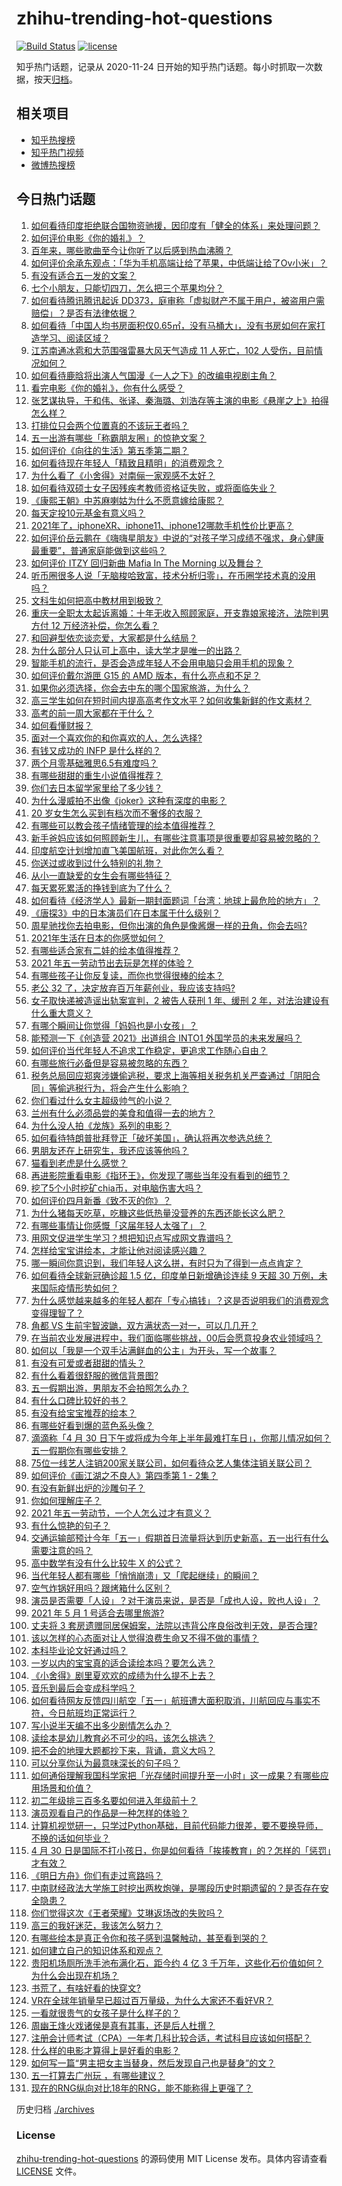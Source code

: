 # zhihu-trending-hot-questions

[![Build Status](https://github.com/justjavac/zhihu-trending-hot-questions/workflows/ci/badge.svg?branch=master)](https://github.com/justjavac/zhihu-trending-hot-questions/actions)
[![license](https://img.shields.io/github/license/justjavac/zhihu-trending-hot-questions)](https://github.com/justjavac/zhihu-trending-hot-questions/blob/master/LICENSE)

知乎热门话题，记录从 2020-11-24 日开始的知乎热门话题。每小时抓取一次数据，按天[归档](./archives)。

## 相关项目

- [知乎热搜榜](https://github.com/justjavac/zhihu-trending-top-search)
- [知乎热门视频](https://github.com/justjavac/zhihu-trending-hot-video)
- [微博热搜榜](https://github.com/justjavac/weibo-trending-hot-search)

## 今日热门话题

<!-- BEGIN -->
<!-- 最后更新时间 Sat May 01 2021 13:09:21 GMT+0800 (China Standard Time) -->

1. [如何看待印度拒绝联合国物资驰援，因印度有「健全的体系」来处理问题？](https://www.zhihu.com/question/457285008)
2. [如何评价电影《你的婚礼》？](https://www.zhihu.com/question/437513111)
3. [百年来，哪些歌曲至今让你听了以后感到热血沸腾？](https://www.zhihu.com/question/455864364)
4. [如何评价余承东观点：「华为手机高端让给了苹果，中低端让给了Ov小米」？](https://www.zhihu.com/question/457258690)
5. [有没有适合五一发的文案？](https://www.zhihu.com/question/456054234)
6. [七个小朋友，只能切四刀，怎么把三个苹果均分？](https://www.zhihu.com/question/297440538)
7. [如何看待腾讯腾讯起诉
   DD373，庭审称「虚拟财产不属于用户，被盗用户需赔偿」？是否有法律依据？](https://www.zhihu.com/question/457298163)
8. [如何看待「中国人均书房面积仅0.65㎡，没有马桶大」，没有书房如何在家打造学习、阅读区域？](https://www.zhihu.com/question/456014343)
9. [江苏南通冰雹和大范围强雷暴大风天气造成 11 人死亡，102
   人受伤，目前情况如何？](https://www.zhihu.com/question/457376709)
10. [如何看待鹿晗将出演人气国漫《一人之下》的改编电视剧主角？](https://www.zhihu.com/question/457280792)
11. [看完电影《你的婚礼》，你有什么感受？](https://www.zhihu.com/question/374487776)
12. [张艺谋执导，于和伟、张译、秦海璐、刘浩存等主演的电影《悬崖之上》拍得怎么样？](https://www.zhihu.com/question/398744121)
13. [打排位只会两个位置真的不该玩王者吗？](https://www.zhihu.com/question/456889170)
14. [五一出游有哪些「称霸朋友圈」的惊艳文案？](https://www.zhihu.com/question/454902075)
15. [如何评价《向往的生活》第五季第二期？](https://www.zhihu.com/question/457179566)
16. [如何看待现在年轻人「精致且精明」的消费观念？](https://www.zhihu.com/question/456810930)
17. [为什么看了《小舍得》对南俪一家观感不太好？](https://www.zhihu.com/question/456348765)
18. [如何看待双硕士女子因残疾考教师资格证失败，或将面临失业？](https://www.zhihu.com/question/457095862)
19. [《康熙王朝》中苏麻喇姑为什么不愿意嫁给康熙？](https://www.zhihu.com/question/300234602)
20. [每天定投10元基金有意义吗？](https://www.zhihu.com/question/400408500)
21. [2021年了，iphoneXR、iphone11、iphone12哪款手机性价比更高？](https://www.zhihu.com/question/437168015)
22. [如何评价岳云鹏在《嗨嗨星朋友》中说的“对孩子学习成绩不强求，身心健康最重要”，普通家庭能做到这些吗？](https://www.zhihu.com/question/457319770)
23. [如何评价 ITZY 回归新曲 Mafia In The Morning
    以及舞台？](https://www.zhihu.com/question/457264438)
24. [听币圈很多人说「无脑梭哈致富，技术分析归零」，在币圈学技术真的没用吗？](https://www.zhihu.com/question/430408791)
25. [文科生如何把高中教材用到极致？](https://www.zhihu.com/question/51253430)
26. [重庆一全职太太起诉离婚：十年无收入照顾家庭，开支靠娘家接济，法院判男方付 12
    万经济补偿，你怎么看？](https://www.zhihu.com/question/457146913)
27. [和回避型依恋谈恋爱，大家都是什么结局？](https://www.zhihu.com/question/363459915)
28. [为什么部分人只认可上高中，读大学才是唯一的出路？](https://www.zhihu.com/question/454929611)
29. [智能手机的流行，是否会造成年轻人不会用电脑只会用手机的现象？](https://www.zhihu.com/question/455892171)
30. [如何评价戴尔游匣 G15 的 AMD 版本，有什么亮点和不足？](https://www.zhihu.com/question/456461721)
31. [如果你必须选择，你会去中东的哪个国家旅游，为什么？](https://www.zhihu.com/question/457047575)
32. [高三学生如何在短时间内提高高考作文水平？如何收集新鲜的作文素材？](https://www.zhihu.com/question/20545734)
33. [高考的前一周大家都在干什么？](https://www.zhihu.com/question/404139685)
34. [如何看懂财报？](https://www.zhihu.com/question/19645090)
35. [面对一个喜欢你的和你喜欢的人，怎么选择?](https://www.zhihu.com/question/456425359)
36. [有钱又成功的 INFP 是什么样的？](https://www.zhihu.com/question/402487289)
37. [两个月零基础雅思6.5有难度吗？](https://www.zhihu.com/question/380334090)
38. [有哪些甜甜的重生小说值得推荐？](https://www.zhihu.com/question/368681999)
39. [你们去日本留学家里给了多少钱？](https://www.zhihu.com/question/349176242)
40. [为什么漫威拍不出像《joker》这种有深度的电影？](https://www.zhihu.com/question/456837407)
41. [20 岁女生怎么买到有档次而不奢侈的衣服？](https://www.zhihu.com/question/29174887)
42. [有哪些可以教会孩子情绪管理的绘本值得推荐？](https://www.zhihu.com/question/367201446)
43. [新手爸妈应该如何照顾新生儿，有哪些注意事项是很重要却容易被忽略的？](https://www.zhihu.com/question/304637661)
44. [印度航空计划增加直飞美国航班，对此你怎么看？](https://www.zhihu.com/question/457239121)
45. [你送过或收到过什么特别的礼物？](https://www.zhihu.com/question/20636030)
46. [从小一直缺爱的女生会有哪些特征？](https://www.zhihu.com/question/279159280)
47. [每天累死累活的挣钱到底为了什么？](https://www.zhihu.com/question/456067816)
48. [如何看待《经济学人》最新一期封面题词「台湾：地球上最危险的地方」？](https://www.zhihu.com/question/457260755)
49. [《唐探3》中的日本演员们在日本属于什么级别？](https://www.zhihu.com/question/444896076)
50. [周星驰找你去拍电影，但你出演的角色是像酱爆一样的丑角，你会去吗?](https://www.zhihu.com/question/453812398)
51. [2021年生活在日本的你感觉如何？](https://www.zhihu.com/question/455934810)
52. [有哪些适合家有二娃的绘本值得推荐？](https://www.zhihu.com/question/396826441)
53. [2021 年五一劳动节出去玩是怎样的体验？](https://www.zhihu.com/question/454814759)
54. [有哪些孩子让你反复读，而你也觉得很棒的绘本？](https://www.zhihu.com/question/408094121)
55. [老公 32 了，决定放弃百万年薪创业，我应该支持吗?](https://www.zhihu.com/question/447327404)
56. [女子取快递被造谣出轨案宣判，2 被告人获刑 1 年、缓刑 2
    年，对法治建设有什么重大意义？](https://www.zhihu.com/question/457266748)
57. [有哪个瞬间让你觉得「妈妈也是小女孩」？](https://www.zhihu.com/question/393691665)
58. [能预测一下《创造营 2021》出道组合 INTO1
    外国学员的未来发展吗？](https://www.zhihu.com/question/456442341)
59. [如何评价当代年轻人不追求工作稳定，更追求工作随心自由？](https://www.zhihu.com/question/456829719)
60. [有哪些旅行必备但是容易被忽略的东西？](https://www.zhihu.com/question/27203912)
61. [税务总局回应郑爽涉嫌偷逃税，要求上海等相关税务机关严查通过「阴阳合同」等偷逃税行为，将会产生什么影响？](https://www.zhihu.com/question/457264887)
62. [你们看过什么女主超级帅气的小说？](https://www.zhihu.com/question/357030956)
63. [兰州有什么必须品尝的美食和值得一去的地方？](https://www.zhihu.com/question/28085604)
64. [为什么没人拍《龙族》系列的电影？](https://www.zhihu.com/question/448178834)
65. [如何看待特朗普批拜登正「破坏美国」，确认将再次参选总统？](https://www.zhihu.com/question/457256439)
66. [男朋友还在上研究生，我还应该等他吗？](https://www.zhihu.com/question/455432407)
67. [猫看到老虎是什么感觉？](https://www.zhihu.com/question/455697352)
68. [再进影院重看电影《指环王》，你发现了哪些当年没有看到的细节？](https://www.zhihu.com/question/454907122)
69. [挖了5个小时挖矿chia币，对电脑伤害大吗？](https://www.zhihu.com/question/454866562)
70. [如何评价四月新番《致不灭的你》？](https://www.zhihu.com/question/454515151)
71. [为什么猪每天吃草，吃糠这些低热量没营养的东西还能长这么肥？](https://www.zhihu.com/question/450554480)
72. [有哪些事情让你感慨「这届年轻人太强了」？](https://www.zhihu.com/question/456812148)
73. [用网文促进学生学习？想把知识点写成网文靠谱吗？](https://www.zhihu.com/question/457210288)
74. [怎样给宝宝讲绘本，才能让他对阅读感兴趣？](https://www.zhihu.com/question/345361073)
75. [哪一瞬间你意识到，我们年轻人这么拼，有时只为了得到一点点肯定？](https://www.zhihu.com/question/457128148)
76. [如何看待全球新冠确诊超 1.5 亿，印度单日新增确诊连续 9 天超 30
    万例，未来国际疫情形势如何？](https://www.zhihu.com/question/457368252)
77. [为什么感觉越来越多的年轻人都在「专心搞钱」？这是否说明我们的消费观念变得理智了？](https://www.zhihu.com/question/457140241)
78. [角都 VS 生前宇智波鼬，双方满状态一对一，可以几几开？](https://www.zhihu.com/question/454291279)
79. [在当前农业发展进程中，我们面临哪些挑战，00后会愿意投身农业领域吗？](https://www.zhihu.com/question/457017725)
80. [如何以「我是一个双手沾满鲜血的公主」为开头，写一个故事？](https://www.zhihu.com/question/442702619)
81. [有没有可爱或者甜甜的情头？](https://www.zhihu.com/question/391413854)
82. [有什么看着很舒服的微信背景图?](https://www.zhihu.com/question/388752043)
83. [五一假期出游，男朋友不会拍照怎么办？](https://www.zhihu.com/question/456855235)
84. [有什么口碑比较好的书？](https://www.zhihu.com/question/441638696)
85. [有没有给宝宝推荐的绘本？](https://www.zhihu.com/question/452517546)
86. [有哪些好看到爆的蓝色系头像？](https://www.zhihu.com/question/401740430)
87. [滴滴称「4 月 30
    日下午或将成为今年上半年最难打车日」，你那儿情况如何？五一假期你有哪些安排？](https://www.zhihu.com/question/457167453)
88. [75位一线艺人注销200家关联公司，如何看待众艺人集体注销关联公司？](https://www.zhihu.com/question/457181415)
89. [如何评价《画江湖之不良人》第四季第 1 - 2集？](https://www.zhihu.com/question/456851431)
90. [有没有新鲜出炉的沙雕句子？](https://www.zhihu.com/question/451404478)
91. [你如何理解庄子？](https://www.zhihu.com/question/21799051)
92. [2021 年五一劳动节，一个人怎么过才有意义？](https://www.zhihu.com/question/454814771)
93. [有什么惊艳的句子？](https://www.zhihu.com/question/432528611)
94. [交通运输部预计今年「五一」假期首日流量将达到历史新高，五一出行有什么需要注意的吗？](https://www.zhihu.com/question/457166153)
95. [高中数学有没有什么比较牛 X 的公式？](https://www.zhihu.com/question/264851192)
96. [当代年轻人都有哪些「悄悄崩溃」又「爬起继续」的瞬间？](https://www.zhihu.com/question/457125407)
97. [空气炸锅好用吗？跟烤箱什么区别？](https://www.zhihu.com/question/291230420)
98. [演员是否需要「人设」？对于演员来说，是否是「成也人设，败也人设」？](https://www.zhihu.com/question/266121028)
99. [2021 年 5 月 1 号适合去哪里旅游?](https://www.zhihu.com/question/449104465)
100. [丈夫将 3
     套房遗赠同居保姆案，法院以违背公序良俗改判无效，是否合理?](https://www.zhihu.com/question/457149946)
101. [该以怎样的心态面对让人觉得浪费生命又不得不做的事情？](https://www.zhihu.com/question/457093118)
102. [本科毕业论文好通过吗？](https://www.zhihu.com/question/308185309)
103. [一岁以内的宝宝真的适合读绘本吗？要怎么选？](https://www.zhihu.com/question/456575498)
104. [《小舍得》剧里夏欢欢的成绩为什么提不上去？](https://www.zhihu.com/question/455735077)
105. [音乐到最后会变成科学吗？](https://www.zhihu.com/question/455907368)
106. [如何看待网友反馈四川航空「五一」航班遭大面积取消，川航回应与事实不符，今日航班均正常运行？](https://www.zhihu.com/question/457234462)
107. [写小说半天编不出多少剧情怎么办？](https://www.zhihu.com/question/312977699)
108. [读绘本是幼儿教育必不可少的吗，该怎么挑选？](https://www.zhihu.com/question/439146316)
109. [把不会的地理大题都抄下来，背诵，意义大吗？](https://www.zhihu.com/question/444879198)
110. [可以分享你认为最意味深长的句子吗？](https://www.zhihu.com/question/455777176)
111. [如何通俗理解我国科学家把「光存储时间提升至一小时」这一成果？有哪些应用场景和价值？](https://www.zhihu.com/question/456553305)
112. [初二年级排三百多名要如何进入年级前十？](https://www.zhihu.com/question/447709781)
113. [演员观看自己的作品是一种怎样的体验？](https://www.zhihu.com/question/294472677)
114. [计算机视觉研一，只学过Python基础，目前代码能力很差，要不要换导师，不换的话如何毕业？](https://www.zhihu.com/question/456784414)
115. [4 月 30
     日是国际不打小孩日，你是如何看待「挨揍教育」的？怎样的「惩罚」才有效？](https://www.zhihu.com/question/391581129)
116. [《明日方舟》你们有走过弯路吗？](https://www.zhihu.com/question/452796365)
117. [中南财经政法大学施工时挖出两枚炮弹，是哪段历史时期遗留的？是否存在安全隐患？](https://www.zhihu.com/question/457122815)
118. [你们觉得这次《王者荣耀》艾琳返场改的失败吗？](https://www.zhihu.com/question/455420512)
119. [高三的我好迷茫，我该怎么努力？](https://www.zhihu.com/question/456263396)
120. [有哪些绘本是真正令你和孩子感到温馨触动，甚至看到哭的？](https://www.zhihu.com/question/312239649)
121. [如何建立自己的知识体系和观点？](https://www.zhihu.com/question/52782284)
122. [贵阳机场厕所洗手池布满化石，距今约 4 亿 3
     千万年，这些化石价值如何？为什么会出现在机场？](https://www.zhihu.com/question/456986321)
123. [书荒了，有啥好看的快穿文?](https://www.zhihu.com/question/451673117)
124. [VR在全球年销量早已超过百万量级，为什么大家还不看好VR？](https://www.zhihu.com/question/455504976)
125. [一看就很贵气的女孩子是什么样子的？](https://www.zhihu.com/question/322175199)
126. [周幽王烽火戏诸侯是真有其事，还是后人杜撰？](https://www.zhihu.com/question/20836590)
127. [注册会计师考试（CPA）一年考几科比较合适，考试科目应该如何搭配？](https://www.zhihu.com/question/438621387)
128. [什么样的电影才算得上是好看的电影？](https://www.zhihu.com/question/437729822)
129. [如何写一篇“男主把女主当替身，然后发现自己也是替身”的文？](https://www.zhihu.com/question/437395484)
130. [五一打算去广州玩 ，有哪些建议？](https://www.zhihu.com/question/454725222)
131. [现在的RNG纵向对比18年的RNG，能不能称得上更强了？](https://www.zhihu.com/question/450488501)

<!-- END -->

历史归档 [./archives](./archives)

### License

[zhihu-trending-hot-questions](https://github.com/justjavac/zhihu-trending-hot-questions)
的源码使用 MIT License 发布。具体内容请查看 [LICENSE](./LICENSE) 文件。
